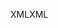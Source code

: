 <span data-ttu-id="c7f9e-101">XML</span><span class="sxs-lookup"><span data-stu-id="c7f9e-101">XML</span></span>
